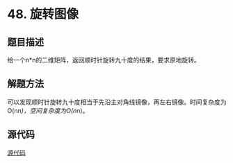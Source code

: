 # 48. 旋转图像

## 题目描述

给一个n*n的二维矩阵，返回顺时针旋转九十度的结果，要求原地旋转。

## 解题方法

可以发现顺时针旋转九十度相当于先沿主对角线镜像，再左右镜像。时间复杂度为O(n*n)，空间复杂度为O(n*n)。

## 源代码

[源代码](../src/48-rotate-image.cpp)
